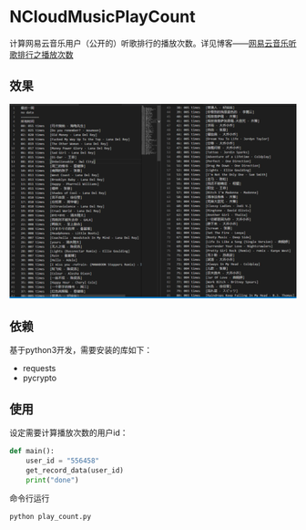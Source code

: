 # NCloudMusicPlayCount

计算网易云音乐用户（公开的）听歌排行的播放次数。详见博客——[网易云音乐听歌排行之播放次数](https://wwwpf.github.io/2018/10/10/%E7%BD%91%E6%98%93%E4%BA%91%E9%9F%B3%E4%B9%90%E5%90%AC%E6%AD%8C%E6%8E%92%E8%A1%8C%E4%B9%8B%E6%92%AD%E6%94%BE%E6%AC%A1%E6%95%B0/)

## 效果

![](pics/play_count.png)

## 依赖

基于python3开发，需要安装的库如下：

- requests
- pycrypto

## 使用

设定需要计算播放次数的用户id：

```python
def main():
    user_id = "556458"
    get_record_data(user_id)
    print("done")
```

命令行运行

```shell
python play_count.py
```